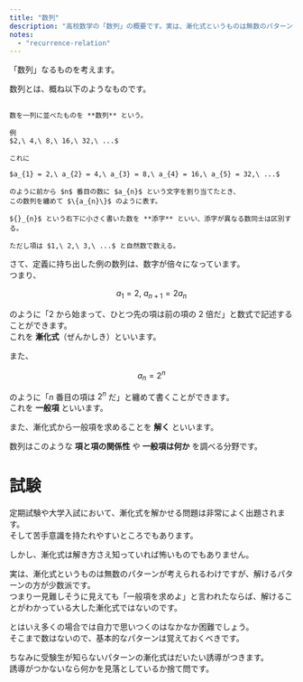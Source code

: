 ```yaml
---
title: "数列"
description: "高校数学の「数列」の概要です。実は、漸化式というものは無数のパターンが考えられるわけですが、解けるパターンの方が少数派です。つまり一見難しそうに見えても「一般項を求めよ」と言われたならば、解けることがわかっている大した漸化式では ..."
notes:
  - "recurrence-relation"
---
```


「数列」なるものを考えます。

数列とは、概ね以下のようなものです。

~~~definition:数列

数を一列に並べたものを **数列** という。

例  
$2,\ 4,\ 8,\ 16,\ 32,\ ...$

これに

$a_{1} = 2,\ a_{2} = 4,\ a_{3} = 8,\ a_{4} = 16,\ a_{5} = 32,\ ...$

のように前から $n$ 番目の数に $a_{n}$ という文字を割り当てたとき、  
この数列を纏めて $\{a_{n}\}$ のように表す。

${}_{n}$ という右下に小さく書いた数を **添字** といい、添字が異なる数同士は区別する。

ただし項は $1,\ 2,\ 3,\ ...$ と自然数で数える。

~~~

さて、定義に持ち出した例の数列は、数字が倍々になっています。  
つまり、

$$
a_{1} = 2,\ a_{n + 1} = 2a_{n}
$$

のように「$2$ から始まって、ひとつ先の項は前の項の $2$ 倍だ」と数式で記述することができます。  
これを **漸化式**（ぜんかしき）といいます。

また、

$$
a_{n} = 2^{n}
$$

のように「$n$ 番目の項は $2^{n}$ だ」と纏めて書くことができます。  
これを **一般項** といいます。

また、漸化式から一般項を求めることを **解く** といいます。

数列はこのような **項と項の関係性** や **一般項は何か** を調べる分野です。

# 試験

定期試験や大学入試において、漸化式を解かせる問題は非常によく出題されます。  
そして苦手意識を持たれやすいところでもあります。

しかし、漸化式は解き方さえ知っていれば怖いものでもありません。

実は、漸化式というものは無数のパターンが考えられるわけですが、解けるパターンの方が少数派です。  
つまり一見難しそうに見えても「一般項を求めよ」と言われたならば、解けることがわかっている大した漸化式ではないのです。

とはいえ多くの場合では自力で思いつくのはなかなか困難でしょう。  
そこまで数はないので、基本的なパターンは覚えておくべきです。

ちなみに受験生が知らないパターンの漸化式はだいたい誘導がつきます。  
誘導がつかないなら何かを見落としているか捨て問です。
